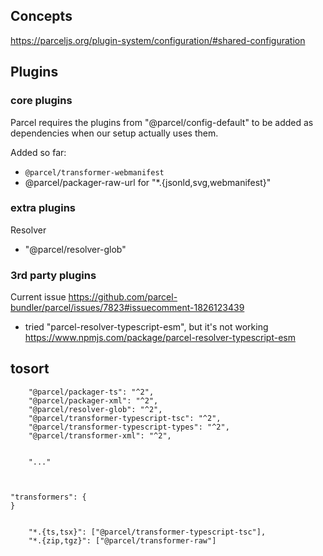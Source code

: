 

## Concepts
https://parceljs.org/plugin-system/configuration/#shared-configuration

## Plugins

### core plugins

Parcel requires the plugins from "@parcel/config-default" to be added as dependencies when our setup actually uses them.

Added so far:
* `@parcel/transformer-webmanifest`
* @parcel/packager-raw-url for "*.{jsonld,svg,webmanifest}"

### extra plugins

Resolver
* "@parcel/resolver-glob"

### 3rd party plugins

Current issue https://github.com/parcel-bundler/parcel/issues/7823#issuecomment-1826123439
* tried "parcel-resolver-typescript-esm", but it's not working https://www.npmjs.com/package/parcel-resolver-typescript-esm



## tosort



		"@parcel/packager-ts": "^2",
		"@parcel/packager-xml": "^2",
		"@parcel/resolver-glob": "^2",
		"@parcel/transformer-typescript-tsc": "^2",
		"@parcel/transformer-typescript-types": "^2",
		"@parcel/transformer-xml": "^2",


		"..."



	"transformers": {
	}


		"*.{ts,tsx}": ["@parcel/transformer-typescript-tsc"],
		"*.{zip,tgz}": ["@parcel/transformer-raw"]
